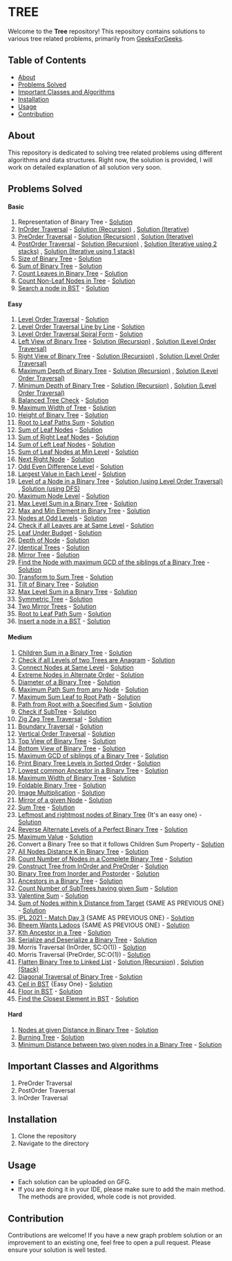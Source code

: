 # TREE
Welcome to the **Tree** repository! This repository contains solutions to various tree related problems, primarily from [GeeksForGeeks](https://geeksforgeeks.org).

## Table of Contents

- [About](#about)
- [Problems Solved](#problems-solved)
- [Important Classes and Algorithms](#important-classes-and-algorithms)
- [Installation](#installation)
- [Usage](#usage)
- [Contribution](#contribution)

## About
This repository is dedicated to solving tree related problems using different algorithms and data structures. Right now, the solution is provided, I will work on detailed explanation of all solution very soon.

## Problems Solved

#### Basic

1. Representation of Binary Tree - [Solution](./Basic/RepresentationOfBinaryTree.java)
2. [InOrder Traversal](https://www.geeksforgeeks.org/problems/inorder-traversal/1) - [Solution (Recursion)](./Basic/InOrder%20Traversal/Recursion.java) , [Solution (Iterative)](./Basic/InOrder%20Traversal/Iterative.java)
3. [PreOrder Traversal](https://www.geeksforgeeks.org/problems/preorder-traversal/1) - [Solution (Recursion)](./Basic/PreOrder%20Traversal/Recursion.java) , [Solution (Iterative)](./Basic/PreOrder%20Traversal/Iterative.java)
4. [PostOrder Traversal](https://www.geeksforgeeks.org/problems/postorder-traversal/1) - [Solution (Recursion)](./Basic/PostOrder%20Traversal/Recursion.java) , [Solution (Iterative using 2 stacks)](./Basic/PostOrder%20Traversal/Iterative.java) , [Solution (Iterative using 1 stack)](./Basic/PostOrder%20Traversal/Iterative2.java)
5. [Size of Binary Tree](https://www.geeksforgeeks.org/problems/size-of-binary-tree/1) - [Solution](./Basic/SizeOfBinaryTree.java)
6. [Sum of Binary Tree](https://www.geeksforgeeks.org/problems/sum-of-binary-tree/1) - [Solution](./Basic/SumOfBinaryTree.java)
7. [Count Leaves in Binary Tree](https://www.geeksforgeeks.org/problems/count-leaves-in-binary-tree/1) - [Solution](./Basic/CountLeaves.java)
8. [Count Non-Leaf Nodes in Tree](https://www.geeksforgeeks.org/problems/count-non-leaf-nodes-in-tree/1) - [Solution](./Basic/CountNonLeaf.java)
9. [Search a node in BST](https://www.geeksforgeeks.org/problems/search-a-node-in-bst/1) - [Solution](./Basic/SearchANodeInABST.java)

#### Easy

1. [Level Order Traversal](https://www.geeksforgeeks.org/problems/level-order-traversal/1) - [Solution](./Easy/LevelOrderTraversal.java)
2. [Level Order Traversal Line by Line](https://www.geeksforgeeks.org/problems/level-order-traversal-line-by-line/1) - [Solution](./Easy/LevelOrderTraversalLineByLine.java)
3. [Level Order Traversal Spiral Form](https://www.geeksforgeeks.org/problems/level-order-traversal-in-spiral-form/1) - [Solution](./Easy/LevelOrderTraversalSpiralForm.java)
4. [Left View of Binary Tree](https://www.geeksforgeeks.org/problems/left-view-of-binary-tree/1) - [Solution (Recursion)](./Easy/Left%20View%20of%20Binary%20Tree/usingLevelOrderTraversal.java) , [Solution (Level Order Traversal)](./Easy/Left%20View%20of%20Binary%20Tree/usingLevelOrderTraversal.java)
5. [Right View of Binary Tree](https://www.geeksforgeeks.org/problems/right-view-of-binary-tree/1) - [Solution (Recursion)](./Easy/Right%20View%20of%20Binary%20Tree/usingRecursion.java) , [Solution (Level Order Traversal)](./Easy/Right%20View%20of%20Binary%20Tree/usingLevelOrderTraversal.java)
6. [Maximum Depth of Binary Tree](https://www.geeksforgeeks.org/problems/maximum-depth-of-binary-tree/1) - [Solution (Recursion)](./Easy/Maximum%20Depth%20Of%20Binary%20Tree/usingRecursion.java) , [Solution (Level Order Traversal)](./Easy/Maximum%20Depth%20Of%20Binary%20Tree/usingLevelOrderTraversal.java)
7. [Minimum Depth of Binary Tree](https://www.geeksforgeeks.org/problems/minimum-depth-of-a-binary-tree/1) - [Solution (Recursion)](./Easy/Minimum%20Depth%20of%20Binary%20Tree/usingRecursion.java) , [Solution (Level Order Traversal)](./Easy/Minimum%20Depth%20of%20Binary%20Tree/usingLevelOrderTraversal.java)
8. [Balanced Tree Check](https://www.geeksforgeeks.org/problems/check-for-balanced-tree/1) - [Solution](./Easy/BalancedTreeCheck.java)
9. [Maximum Width of Tree](https://www.geeksforgeeks.org/problems/maximum-width-of-tree/1) - [Solution](./Easy/MaximumWidthOfTree.java)
10. [Height of Binary Tree](https://www.geeksforgeeks.org/problems/height-of-binary-tree/1) - [Solution](./Easy/HeightOfBinaryTree.java)
11. [Root to Leaf Paths Sum](https://www.geeksforgeeks.org/problems/root-to-leaf-paths-sum/1) - [Solution](./Easy/RootsToLeafPathsSum.java)
12. [Sum of Leaf Nodes](https://www.geeksforgeeks.org/problems/sum-of-leaf-nodes/1) - [Solution](./Easy/SumOfLeafNodes.java)
13. [Sum of Right Leaf Nodes](https://www.geeksforgeeks.org/problems/sum-of-right-leaf-nodes/1) - [Solution](./Easy/SumOfRightLeafNode.java)
14. [Sum of Left Leaf Nodes](https://www.geeksforgeeks.org/problems/sum-of-left-leaf-nodes/1) - [Solution](./Easy/SumOfLeftLeafNodes.java)
15. [Sum of Leaf Nodes at Min Level](https://www.geeksforgeeks.org/problems/sum-of-leaf-nodes-at-min-level/1) - [Solution](./Easy/SumOfLeafNodesAtMinLevel.java)
16. [Next Right Node](https://www.geeksforgeeks.org/problems/next-right-node/1) - [Solution](./Easy/NextRightNode.java)
17. [Odd Even Difference Level](https://www.geeksforgeeks.org/problems/odd-even-level-difference/1) - [Solution](./Easy/OddEvenLevelDifference.java)
18. [Largest Value in Each Level](https://www.geeksforgeeks.org/problems/largest-value-in-each-level/1) - [Solution](./Easy/LargestValueInEachLevel.java)
19. [Level of a Node in a Binary Tree](https://www.geeksforgeeks.org/problems/level-of-a-node-in-binary-tree/1) - [Solution (using Level Order Traversal)](./Easy/Level%20of%20a%20Node%20in%20a%20Binary%20Tree/usingLevelOrderTraversal.java) , [Solution (using DFS)](./Easy/Level%20of%20a%20Node%20in%20a%20Binary%20Tree/usingDFS.java)
20. [Maximum Node Level](https://www.geeksforgeeks.org/problems/maximum-node-level/1) - [Solution](./Easy/MaximumNodeLevel.java)
21. [Max Level Sum in a Binary Tree](https://www.geeksforgeeks.org/problems/max-level-sum-in-binary-tree/1) - [Solution](./Easy/MaxLevelSumInBinaryTree.java)
22. [Max and Min Element in Binary Tree](https://www.geeksforgeeks.org/problems/max-and-min-element-in-binary-tree/1) - [Solution](./Easy/MaxAndMinElementInBinaryTree.java)
23. [Nodes at Odd Levels](https://www.geeksforgeeks.org/problems/nodes-at-odd-levels/1) - [Solution](./Easy/NodesAtOddLevel.java)
24. [Check if all Leaves are at Same Level](https://www.geeksforgeeks.org/problems/leaf-at-same-level/1) - [Solution](./Easy/LeavesAtSameLevel.java)
25. [Leaf Under Budget](https://www.geeksforgeeks.org/problems/leaf-under-budget/1) - [Solution](./Easy/LeafUnderBudget.java)
26. [Depth of Node](https://www.geeksforgeeks.org/problems/depth-of-node/1) - [Solution](./Easy/DepthOfNode.java)
27. [Identical Trees](https://www.geeksforgeeks.org/problems/determine-if-two-trees-are-identical/1) - [Solution](./Easy/IdenticalTrees.java)
28. [Mirror Tree](https://www.geeksforgeeks.org/problems/mirror-tree/1) - [Solution](./Easy/MirrorTree.java)
29. [Find the Node with maximum GCD of the siblings of a Binary Tree](https://www.geeksforgeeks.org/problems/find-the-node-with-maximum-gcd-of-the-siblings-of-a-binary-tree/1) - [Solution](./Easy/NodeWithMaximumGCD.java)
30. [Transform to Sum Tree](https://www.geeksforgeeks.org/problems/transform-to-sum-tree--170645/1)  - [Solution](./Easy/TransformToSumTree.java)
31. [Tilt of Binary Tree](https://www.geeksforgeeks.org/problems/tilt-of-binary-tree/1) - [Solution](./Easy/TiltOfBinaryTree.java)
32. [Max Level Sum in a Binary Tree](https://www.geeksforgeeks.org/problems/max-level-sum-in-binary-tree--170647/1) - [Solution](./Easy/MaxLevelSum.java)
33. [Symmetric Tree](https://www.geeksforgeeks.org/problems/symmetric-tree/1) - [Solution](./Easy/SymmetricTree.java)
34. [Two Mirror Trees](https://www.geeksforgeeks.org/problems/two-mirror-trees/1) - [Solution](./Easy/TwoMirrorTrees.java)
35. [Root to Leaf Path Sum](https://www.geeksforgeeks.org/problems/root-to-leaf-path-sum/1) - [Solution](./Easy/RootToLeafPathSum.java)
36. [Insert a node in a BST](https://www.geeksforgeeks.org/problems/insert-a-node-in-a-bst/1) - [Solution](./Easy/InsertNodeInBST.java)

#### Medium

1. [Children Sum in a Binary Tree](https://www.geeksforgeeks.org/problems/children-sum-parent/1) - [Solution](./Medium/ChildrenSumInBinaryTree.java)
2. [Check if all Levels of two Trees are Anagram](https://www.geeksforgeeks.org/problems/check-if-all-levels-of-two-trees-are-anagrams-or-not/1) - [Solution](./Medium/CheckLevelsAreAnagram.java)
3. [Connect Nodes at Same Level](https://www.geeksforgeeks.org/problems/connect-nodes-at-same-level/1) - [Solution](./Medium/ConnectNodesAtSameLevel.java)
4. [Extreme Nodes in Alternate Order](https://www.geeksforgeeks.org/problems/extreme-nodes-in-alternate-order/1) - [Solution](./Medium/ExtremeNodesInAlternateOrder.java)
5. [Diameter of a Binary Tree](https://www.geeksforgeeks.org/problems/diameter-of-binary-tree/1) - [Solution](./Medium/DiameterOfABinaryTree.java)
6. [Maximum Path Sum from any Node](https://www.geeksforgeeks.org/problems/maximum-path-sum-from-any-node/1) - [Solution](./Medium/MaximumPathSumFromAnyNode.java)
7. [Maximum Sum Leaf to Root Path](https://www.geeksforgeeks.org/problems/maximum-sum-leaf-to-root-path/1) - [Solution](./Medium/MaximumSumLeafToRootPath.java)
8. [Path from Root with a Specified Sum](https://www.geeksforgeeks.org/problems/paths-from-root-with-a-specified-sum/1) - [Solution](./Medium/PathFromRootWithASpecifiedSum.java)
9. [Check if SubTree](https://www.geeksforgeeks.org/problems/check-if-subtree/1) - [Solution](./Medium/CheckIfSubTree.java)
10. [Zig Zag Tree Traversal](https://www.geeksforgeeks.org/problems/zigzag-tree-traversal/1) - [Solution](./Medium/ZigZagTraversal.java)
11. [Boundary Traversal](https://www.geeksforgeeks.org/problems/boundary-traversal-of-binary-tree/1) - [Solution](./Medium/BoundaryTraversal.java)
12. [Vertical Order Traversal](https://www.geeksforgeeks.org/problems/print-a-binary-tree-in-vertical-order/1) - [Solution](./Medium/VerticalOrderTraversal.java)
13. [Top View of Binary Tree](https://www.geeksforgeeks.org/problems/top-view-of-binary-tree/1) - [Solution](./Medium/TopViewOfBinaryTree.java)
14. [Bottom View of Binary Tree](https://www.geeksforgeeks.org/problems/bottom-view-of-binary-tree/1) - [Solution](./Medium/BottomViewOfBinaryTree.java)
15. [Maximum GCD of siblings of a Binary Tree](https://www.geeksforgeeks.org/problems/maximum-gcd-of-siblings-of-a-binary-tree/1) - [Solution](./Medium/MaximumGCDofSiblingsOfABinaryTree.java)
16. [Print Binary Tree Levels in Sorted Order](https://www.geeksforgeeks.org/problems/print-binary-tree-levels-in-sorted-order3241/1) - [Solution](./Medium/PrintBinaryTreeLevelsInSortedOrder.java)
17. [Lowest common Ancestor in a Binary Tree](https://www.geeksforgeeks.org/problems/lowest-common-ancestor-in-a-binary-tree/1) - [Solution](./Medium/LowestCommonAncestor.java)
18. [Maximum Width of Binary Tree](https://leetcode.com/problems/maximum-width-of-binary-tree/submissions/) - [Solution](./Medium/MaximumWidthOfBT.java)
19. [Foldable Binary Tree](https://www.geeksforgeeks.org/problems/foldable-binary-tree/1) - [Solution](./Medium/FoldableBinaryTree.java)
20. [Image Multiplication](https://www.geeksforgeeks.org/problems/image-multiplication0627/1) - [Solution](./Medium/ImageMultiplication.java)
21. [Mirror of a given Node](https://www.geeksforgeeks.org/problems/mirror-of-a-given-node/1) - [Solution](./Medium/MirrorOfAGivenNode.java)
22. [Sum Tree](https://www.geeksforgeeks.org/problems/sum-tree/1) - [Solution](./Medium/SumTree.java)
23. [Leftmost and rightmost nodes of Binary Tree](https://www.geeksforgeeks.org/problems/leftmost-and-rightmost-nodes-of-binary-tree/1) {It's an easy one} - [Solution](./Medium/LeftMostAndRightMostNodes.java)
24. [Reverse Alternate Levels of a Perfect Binary Tree](https://www.geeksforgeeks.org/problems/reverse-alternate-levels-of-a-perfect-binary-tree/1) - [Solution](./Medium/ReverseAlternateLevelsOfPBT.java)
25. [Maximum Value](https://www.geeksforgeeks.org/problems/maximum-value--170645/1) - [Solution](./Medium/MaximumValue.java)
26. Convert a Binary Tree so that it follows Children Sum Property - [Solution](./Medium/ChangeTreeToFollowChildrenSumProperty.java)
27. [All Nodes Distance K in Binary Tree](https://leetcode.com/problems/all-nodes-distance-k-in-binary-tree) - [Solution](./Medium/AllNodesDistanceK.java)
28. [Count Number of Nodes in a Complete Binary Tree](https://www.geeksforgeeks.org/problems/count-number-of-nodes-in-a-binary-tree/1) - [Solution](./Medium/CountNodesInCBT.java)
29. [Construct Tree from InOrder and PreOrder](https://www.geeksforgeeks.org/problems/construct-tree-1/1) - [Solution](./Medium/ConstructTreeFromInAndPreOrder.java)
30. [Binary Tree from Inorder and Postorder](https://www.geeksforgeeks.org/problems/tree-from-postorder-and-inorder/1) - [Solution](./Medium/ConstructTreeFromInAndPostOrder.java)
31. [Ancestors in a Binary Tree](https://www.geeksforgeeks.org/problems/ancestors-in-binary-tree/1) - [Solution](./Medium/AncestorsInABinaryTree.java)
32. [Count Number of SubTrees having given Sum](https://www.geeksforgeeks.org/problems/count-number-of-subtrees-having-given-sum/1) - [Solution](./Medium/SubTreeHavingGivenSum.java)
33. [Valentine Sum](https://www.geeksforgeeks.org/problems/valentine-sum--141631/1) - [Solution](./Medium/ValentineSum.java)
34. [Sum of Nodes within k Distance from Target](https://www.geeksforgeeks.org/problems/sum-of-nodes-within-k-distance-from-target--170637/1) {SAME AS PREVIOUS ONE} - [Solution](./Medium/SumOfNodesKDistance.java)
35. [IPL 2021 - Match Day 3](https://www.geeksforgeeks.org/problems/ipl-2021-match-day-3--141634/1) {SAME AS PREVIOUS ONE} - [Solution](./Medium/IPL2021MatchDay.java)
36. [Bheem Wants Ladoos](https://www.geeksforgeeks.org/problems/bheem-wants-ladoos--170647/1) {SAME AS PREVIOUS ONE} - [Solution](./Medium/BheemWantsLadoos.java)
37. [Kth Ancestor in a Tree](https://www.geeksforgeeks.org/problems/kth-ancestor-in-a-tree/1) - [Solution](./Medium/KthAncestorInATree.java)
38. [Serialize and Deserialize a Binary Tree](https://www.geeksforgeeks.org/problems/serialize-and-deserialize-a-binary-tree/1) - [Solution](./Medium/SerializeAndDeserialize.java)
39. Morris Traversal (InOrder, SC:O(1)) - [Solution](./Medium/MorrisTraversalInOrder.java)
40. Morris Traversal (PreOrder, SC:O(1)) - [Solution](./Medium/MorrisTraversalPreOrder.java)
41. [Flatten Binary Tree to Linked List](https://www.geeksforgeeks.org/problems/flatten-binary-tree-to-linked-list/1) - [Solution (Recursion)](./Medium/Flatten%20Binary%20Tree%20to%20Linked%20List/usingRecursion.java) , [Solution (Stack)](./Medium/Flatten%20Binary%20Tree%20to%20Linked%20List/usingStack.java)
42. [Diagonal Traversal of Binary Tree](https://www.geeksforgeeks.org/problems/diagonal-traversal-of-binary-tree/1) - [Solution](./Medium/DiagonalTraversalOfBT.java)
43. [Ceil in BST](https://www.geeksforgeeks.org/problems/implementing-ceil-in-bst/1) {Easy One} - [Solution](./Medium/CeilInABST.java)
44. [Floor in BST](https://www.geeksforgeeks.org/problems/floor-in-bst/1) - [Solution](./Medium/FloorInBST.java)
45. [Find the Closest Element in BST](https://www.geeksforgeeks.org/problems/find-the-closest-element-in-bst/1) - [Solution](./Medium/ClosestElementInBST.java)

#### Hard

1. [Nodes at given Distance in Binary Tree](https://www.geeksforgeeks.org/problems/nodes-at-given-distance-in-binary-tree/1) - [Solution](./Hard/NodesAtGivenDistance.java)
2. [Burning Tree](https://www.geeksforgeeks.org/problems/burning-tree/1) - [Solution](./Hard/BurningTree.java)
3. [Minimum Distance between two given nodes in a Binary Tree](https://www.geeksforgeeks.org/problems/min-distance-between-two-given-nodes-of-a-binary-tree/1) - [Solution](./Hard/MinimumDistance.java)


## Important Classes and Algorithms

1. PreOrder Traversal
2. PostOrder Traversal
3. InOrder Traversal
   
## Installation
1. Clone the repository
2. Navigate to the directory

## Usage
- Each solution can be uploaded on GFG.
- If you are doing it in your IDE, please make sure to add the main method. The methods are provided, whole code is not provided.

## Contribution
Contributions are welcome! If you have a new graph problem solution or an improvement to an existing one, feel free to open a pull request. Please ensure your solution is well tested.
